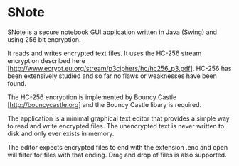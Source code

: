 # SNote

SNote is a secure notebook GUI application written in Java (Swing) and using 256 bit encryption.

It reads and writes encrypted text files. It uses the HC-256 stream encryption described here
[http://www.ecrypt.eu.org/stream/p3ciphers/hc/hc256_p3.pdf]. HC-256 has been extensively studied
and so far no flaws or weaknesses have been found.

The HC-256 encryption is implemented by Bouncy Castle [http://bouncycastle.org] and the Bouncy
Castle libary is required.

The application is a minimal graphical text editor that provides a simple way to read and write
encrypted files. The unencrypted text is never written to disk and only ever exists in memory.

The editor expects encrypted files to end with the extension .enc and open will filter for
files with that ending. Drag and drop of files is also supported.
